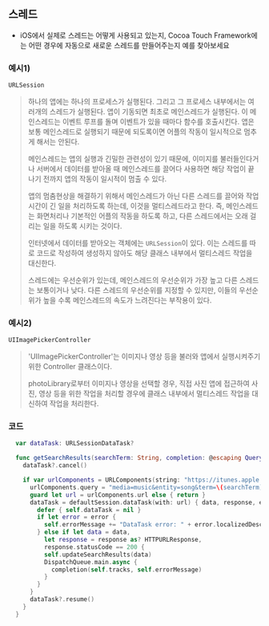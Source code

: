 
## 스레드

* iOS에서 실제로 스레드는 어떻게 사용되고 있는지, Cocoa Touch Framework에는 어떤 경우에 자동으로 새로운 스레드를 만들어주는지 예를 찾아보세요


### 예시1)
```swift
URLSession
```
> 하나의 앱에는 하나의 프로세스가 실행된다. 그리고 그 프로세스 내부에서는 여러개의 스레드가 실행된다.
앱이 기동되면 최초로 메인스레드가 실행된다. 이 메인스레드는 이벤트 루프를 돌며 이벤트가 있을 때마다 함수를 호출시킨다.
앱은 보통 메인스레드로 실행되기 때문에 되도록이면 어플의 작동이 일시적으로 멈추게 해서는 안된다.
>
> 메인스레드는 앱의 실행과 긴밀한 관련성이 있기 때문에,
이미지를 불러들인다거나 서버에서 데이터를 받아올 때 메인스레드를 끌어다 사용하면
해당 작업이 끝나기 전까지 앱의 작동이 일시적이 멈출 수 있다.
>
> 앱의 멈춤현상을 해결하기 위해서 메인스레드가 아닌 다른 스레드를 끌어와 작업시간이 긴 일을 처리하도록 하는데,
이것을 멀티스레드라고 한다. 즉, 메인스레드는 화면처리나 기본적인 어플의 작동을 하도록 하고,
다른 스레드에서는 오래 걸리는 일을 하도록 시키는 것이다.
>
> 인터넷에서 데이터를 받아오는 객체에는 `URLSession`이 있다.
이는 스레드를 따로 코드로 작성하여 생성하지 않아도 해당 클래스 내부에서 멀티스레드 작업을 대신한다.
>
> 스레드에는 우선순위가 있는데, 메인스레드의 우선순위가 가장 높고 다른 스레드는 보통이거나 낮다.
다른 스레드의 우선순위를 지정할 수 있지만, 이들의 우선순위가 높을 수록 메인스레드의 속도가 느려진다는 부작용이 있다.

### 예시2)
```swift
UIImagePickerController
```
> 'UIImagePickerController'는 이미지나 영상 등을 불러와 앱에서 실행시켜주기 위한 Controller 클래스이다.
>
> photoLibrary로부터 이미지나 영상을 선택할 경우, 직접 사진 앱에 접근하여 사진, 영상 등을 위한 작업을 처리할 경우에 클래스 내부에서 멀티스레드 작업을 대신하여 작업을 처리한다.

### 코드
```swift
  var dataTask: URLSessionDataTask?

  func getSearchResults(searchTerm: String, completion: @escaping QueryResult) {
    dataTask?.cancel()

    if var urlComponents = URLComponents(string: "https://itunes.apple.com/search") {
      urlComponents.query = "media=music&entity=song&term=\(searchTerm)"
      guard let url = urlComponents.url else { return }
      dataTask = defaultSession.dataTask(with: url) { data, response, error in
        defer { self.dataTask = nil }
        if let error = error {
          self.errorMessage += "DataTask error: " + error.localizedDescription + "\n"
        } else if let data = data,
          let response = response as? HTTPURLResponse,
          response.statusCode == 200 {
          self.updateSearchResults(data)
          DispatchQueue.main.async {
            completion(self.tracks, self.errorMessage)
          }
        }
      }
      dataTask?.resume()
    }
  }
```
